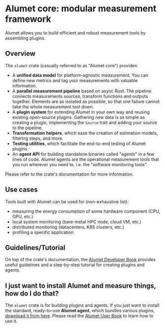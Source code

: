 # Alumet core: modular measurement framework

Alumet allows you to build efficient and robust measurement tools by assembling plugins.

## Overview

The `alumet` crate (casually referred to as "Alumet core") provides:
- A **unified data model** for platform-agnostic measurement. You can define new metrics and tag your measurements with valuable information.
- A **parallel measurement pipeline** based on async Rust. The pipeline connects measurements sources, transform functions and outputs together. Elements are as isolated as possible, so that one failure cannot take the whole measurement tool down.
- A **plugin system** for extending Alumet in your own way and reusing existing open-source plugins. Gathering new data is as simple as creating a plugin, implementing the `Source` trait and adding your source to the pipeline.
- **Transformation helpers**, which ease the creation of estimation models, filtering steps, and more.
- **Testing utilities**, which facilitate the end-to-end testing of Alumet plugins.
- An **agent API** for building standalone binaries called "agents" in a few lines of code. Alumet agents are the operational measurement tools that you run wherever you need to, i.e. the "software monitoring tools".

Please refer to the crate's documentation for more information.

## Use cases

Tools built with Alumet can be used for (non-exhaustive list):
- measuring the energy consumption of some hardware component (CPU, GPU, etc.)
- local system monitoring (bare-metal HPC node, cloud VM, etc.)
- distributed monitoring (datacenters, K8S clusters, etc.)
- profiling a specific application

## Guidelines/Tutorial

On top of the crate's documentation, the [Alumet Developer Book](https://alumet-dev.github.io/developer-book/) provides useful guidelines and a step-by-step tutorial for creating plugins and agents.

## I just want to install Alumet and measure things, how do I do that?

The `alumet` crate is for building plugins and agents.
If you just want to install the standard, ready-to-use **Alumet agent**, which bundles various plugins, [download it from here](https://github.com/alumet-dev/alumet/releases/latest).
Please read the [Alumet User Book](https://alumet-dev.github.io/user-book/) to learn how to use it.
